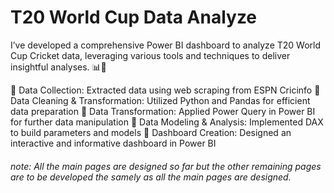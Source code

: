 # T20 World Cup Data Analyze
I’ve developed a comprehensive Power BI dashboard to analyze T20 World Cup Cricket data, leveraging various tools and techniques to deliver insightful analyses. 📊🏏

🔹 Data Collection: Extracted data using web scraping from ESPN Cricinfo
🔹 Data Cleaning & Transformation: Utilized Python and Pandas for efficient data preparation
🔹 Data Transformation: Applied Power Query in Power BI for further data manipulation
🔹 Data Modeling & Analysis: Implemented DAX to build parameters and models
🔹 Dashboard Creation: Designed an interactive and informative dashboard in Power BI

###### note: All the main pages are designed so far but the other remaining pages are to be developed the samely as all the main pages are designed.
